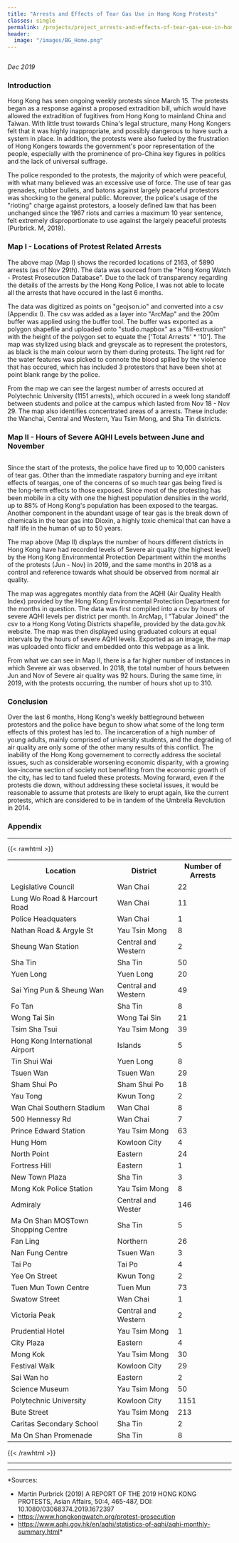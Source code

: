 ```yaml
---
title: "Arrests and Effects of Tear Gas Use in Hong Kong Protests"
classes: single
permalink: /projects/project_arrests-and-effects-of-tear-gas-use-in-hong-kong-protests/
header:
  image: "/images/BG_Home.png"
---
```


<img src="{{ site.url }}{{ site.baseurl }}/images/project_arrests-and-effects-of-tear-gas-use-in-hong-kong-protests/banner.jpg" alt="">

*Dec 2019*

### Introduction

Hong Kong has seen ongoing weekly protests since March 15. The protests began as a response against a proposed extradition bill, which would have allowed the extradition of fugitives from Hong Kong to mainland China and Taiwan. With little trust towards China's legal structure, many Hong Kongers felt that it was highly inappropriate, and possibly dangerous to have such a system in place. In addition, the protests were also fueled by the frustration of Hong Kongers towards the government's poor representation of the people, especially with the prominence of pro-China key figures in politics and the lack of universal suffrage.

The police responded to the protests, the majority of which were peaceful, with what many believed was an excessive use of force. The use of tear gas grenades, rubber bullets, and batons against largely peaceful protestors was shocking to the general public. Moreover, the police's usage of the "rioting" charge against protestors, a loosely defined law that has been unchanged since the 1967 riots and carries a maximum 10 year sentence, felt extremely disproportionate to use against the largely peaceful protests (Purbrick. M, 2019).


### Map I - Locations of Protest Related Arrests

<INSERT MAPBOX MAP>

The above map (Map I) shows the recorded locations of 2163, of 5890 arrests (as of Nov 29th). The data was sourced from the "Hong Kong Watch - Protest Prosecution Database". Due to the lack of transparency regarding the details of the arrests by the Hong Kong Police, I was not able to locate all the arrests that have occured in the last 6 months.

The data was digitized as points on "geojson.io" and converted into a csv (Appendix I). The csv was added as a layer into "ArcMap" and the 200m buffer was applied using the buffer tool. The buffer was exported as a polygon shapefile and uploaded onto "studio.mapbox" as a "fill-extrusion" with the height of the polygon set to equate the ['Total Arrests' * '10']. The map was stylized using black and greyscale as to represent the protestors, as black is the main colour worn by them during protests. The light red for the water features was picked to connote the blood spilled by the violence that has occured, which has included 3 protestors that have been shot at point blank range by the police.

From the map we can see the largest number of arrests occured at Polytechnic University (1151 arrests), which occured in a week long standoff between students and police at the campus which lasted from Nov 18 - Nov 29. The map also identifies concentrated areas of a arrests. These include: the Wanchai, Central and Western, Yau Tsim Mong, and Sha Tin districts.


### Map II - Hours of Severe AQHI Levels between June and November
<img src="{{ site.url }}{{ site.baseurl }}/images/project_arrests-and-effects-of-tear-gas-use-in-hong-kong-protests/AQHI.jpg" alt="">

Since the start of the protests, the police have fired up to 10,000 canisters of tear gas. Other than the immediate raspatory burning and eye irritant effects of teargas, one of the concerns of so much tear gas being fired is the long-term effects to those exposed. Since most of the protesting has been mobile in a city with one the highest population densities in the world, up to 88% of Hong Kong's population has been exposed to the teargas. Another component in the abundant usage of tear gas is the break down of chemicals in the tear gas into Dioxin, a highly toxic chemical that can have a half life in the human of up to 50 years.

The map above (Map II) displays the number of hours different districts in Hong Kong have had recorded levels of Severe air quality (the highest level) by the Hong Kong Environmental Protection Department within the months of the protests (Jun - Nov) in 2019, and the same months in 2018 as a control and reference towards what should be observed from normal air quality.

The map was aggregates monthly data from the AQHI (Air Quality Health Index) provided by the Hong Kong Environmental Protection Department for the months in question. The data was first compiled into a csv by hours of severe AQHI levels per district per month. In ArcMap, I "Tabular Joined" the csv to a Hong Kong Voting Districts shapefile, provided by the data.gov.hk website. The map was then displayed using graduated colours at equal intervals by the hours of severe AQHI levels. Exported as an image, the map was uploaded onto flickr and embedded onto this webpage as a link.

From what we can see in Map II, there is a far higher number of instances in which Severe air was observed. In 2018, the total number of hours between Jun and Nov of Severe air quality was 92 hours. During the same time, in 2019, with the protests occurring, the number of hours shot up to 310.


### Conclusion
Over the last 6 months, Hong Kong's weekly battleground between protestors and the police have begun to show what some of the long term effects of this protest has led to. The incarceration of a high number of young adults, mainly comprised of university students, and the degrading of air quality are only some of the other many results of this conflict. The inability of the Hong Kong governement to correctly address the societal issues, such as considerable worsening economic disparity, with a growing low-income section of society not benefiting from the economic growth of the city, has led to tand fueled these protests. Moving forward, even if the protests die down, without addressing these societal issues, it would be reasonable to assume that protests are likely to erupt again, like the current protests, which are considered to be in tandem of the Umbrella Revolution in 2014.


### Appendix
---
{{< rawhtml >}}
<table>
		<tr>
			<th>Location</th>
			<th>District</th>
			<th>Number of Arrests</th>
		</tr>
		<tr>
			<td>Legislative Council</td>
			<td>Wan Chai</td>
			<td>22</td>
		</tr>
		<tr>
			<td>Lung Wo Road & Harcourt Road</td>
			<td>Wan Chai</td>
			<td>11</td>
		</tr>
		<tr>
			<td>Police Headquaters</td>
			<td>Wan Chai</td>
			<td>1</td>
		</tr>
		<tr>
			<td>Nathan Road & Argyle St</td>
			<td>Yau Tsin Mong</td>
			<td>8</td>
		</tr>
		<tr>
			<td>Sheung Wan Station</td>
			<td>Central and Western</td>
			<td>2</td>
		</tr>
		<tr>
			<td>Sha Tin</td>
			<td>Sha Tin</td>
			<td>50</td>
		</tr>
		<tr>
			<td>Yuen Long</td>
			<td>Yuen Long</td>
			<td>20</td>
		</tr>
		<tr>
			<td>Sai Ying Pun & Sheung Wan</td>
			<td>Central and Western</td>
			<td>49</td>
		</tr>
		<tr>
			<td>Fo Tan</td>
			<td>Sha Tin</td>
			<td>8</td>
		</tr>
		<tr>
			<td>Wong Tai Sin</td>
			<td>Wong Tai Sin</td>
			<td>21</td>
		</tr>
		<tr>
			<td>Tsim Sha Tsui</td>
			<td>Yau Tsim Mong</td>
			<td>39</td>
		</tr>
		<tr>
			<td>Hong Kong International Airport</td>
			<td>Islands</td>
			<td>5</td>
		</tr>
		<tr>
			<td>Tin Shui Wai</td>
			<td>Yuen Long</td>
			<td>8</td>
		</tr>
		<tr>
			<td>Tsuen Wan</td>
			<td>Tsuen Wan</td>
			<td>29</td>
		</tr>
		<tr>
			<td>Sham Shui Po</td>
			<td>Sham Shui Po</td>
			<td>18</td>
		</tr>
		<tr>
			<td>Yau Tong</td>
			<td>Kwun Tong</td>
			<td>2</td>
		</tr>
		<tr>
			<td>Wan Chai Southern Stadium</td>
			<td>Wan Chai</td>
			<td>8</td>
		</tr>
		<tr>
			<td>500 Hennessy Rd</td>
			<td>Wan Chai</td>
			<td>7</td>
		</tr>
		<tr>
			<td>Prince Edward Station</td>
			<td>Yau Tsim Mong</td>
			<td>63</td>
		</tr>
		<tr>
			<td>Hung Hom</td>
			<td>Kowloon City</td>
			<td>4</td>
		</tr>
		<tr>
			<td>North Point</td>
			<td>Eastern</td>
			<td>24</td>
		</tr>
		<tr>
			<td>Fortress Hill</td>
			<td>Eastern</td>
			<td>1</td>
		</tr>
		<tr>
			<td>New Town Plaza</td>
			<td>Sha Tin</td>
			<td>3</td>
		</tr>
		<tr>
			<td>Mong Kok Police Station</td>
			<td>Yau Tsim Mong</td>
			<td>8</td>
		</tr>
		<tr>
			<td>Admiraly</td>
			<td>Central and Wester</td>
			<td>146</td>
		</tr>
		<tr>
			<td>Ma On Shan MOSTown Shopping Centre</td>
			<td>Sha Tin</td>
			<td>5</td>
		</tr>
		<tr>
			<td>Fan Ling</td>
			<td>Northern</td>
			<td>26</td>
		</tr>
		<tr>
			<td>Nan Fung Centre</td>
			<td>Tsuen Wan</td>
			<td>3</td>
		</tr>
		<tr>
			<td>Tai Po</td>
			<td>Tai Po</td>
			<td>4</td>
		</tr>
		<tr>
			<td>Yee On Street</td>
			<td>Kwun Tong</td>
			<td>2</td>
		</tr>
		<tr>
			<td>Tuen Mun Town Centre</td>
			<td>Tuen Mun</td>
			<td>73</td>
		</tr>
		<tr>
			<td>Swatow Street</td>
			<td>Wan Chai</td>
			<td>1</td>
		</tr>
		<tr>
			<td>Victoria Peak</td>
			<td>Central and Western</td>
			<td>2</td>
		</tr>
		<tr>
			<td>Prudential Hotel</td>
			<td>Yau Tsim Mong</td>
			<td>1</td>
		</tr>
		<tr>
			<td>City Plaza</td>
			<td>Eastern</td>
			<td>4</td>
		</tr>
		<tr>
			<td>Mong Kok</td>
			<td>Yau Tsim Mong</td>
			<td>30</td>
		</tr>
		<tr>
			<td>Festival Walk</td>
			<td>Kowloon City</td>
			<td>29</td>
		</tr>
		<tr>
			<td>Sai Wan ho</td>
			<td>Eastern</td>
			<td>2</td>
		</tr>
		<tr>
			<td>Science Museum</td>
			<td>Yau Tsim Mong</td>
			<td>50</td>
		</tr>
		<tr>
			<td>Polytechnic University</td>
			<td>Kowloon City</td>
			<td>1151</td>
		</tr>
		<tr>
			<td>Bute Street</td>
			<td>Yau Tsim Mong</td>
			<td>213</td>
		</tr>
		<tr>
			<td>Caritas Secondary School</td>
			<td>Sha Tin</td>
			<td>2</td>
		</tr>
		<tr>
			<td>Ma On Shan Promenade</td>
			<td>Sha Tin</td>
			<td>8</td>
		</tr>
	</table>
{{< /rawhtml >}}



---
---
*Sources:
* Martin Purbrick (2019) A REPORT OF THE 2019 HONG KONG PROTESTS,
Asian Affairs, 50:4, 465-487, DOI: 10.1080/03068374.2019.1672397
* https://www.hongkongwatch.org/protest-prosecution
* https://www.aqhi.gov.hk/en/aqhi/statistics-of-aqhi/aqhi-monthly-summary.html*
